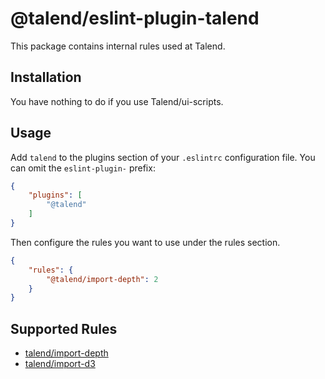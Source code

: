 # @talend/eslint-plugin-talend

This package contains internal rules used at Talend.

## Installation

You have nothing to do if you use Talend/ui-scripts.


## Usage

Add `talend` to the plugins section of your `.eslintrc` configuration file. You can omit the `eslint-plugin-` prefix:

```json
{
    "plugins": [
        "@talend"
    ]
}
```


Then configure the rules you want to use under the rules section.

```json
{
    "rules": {
        "@talend/import-depth": 2
    }
}
```

## Supported Rules

* [talend/import-depth](./docs/rules/talend-import-depth.md)
* [talend/import-d3](./docs/rules/talend-import-d3.md)





